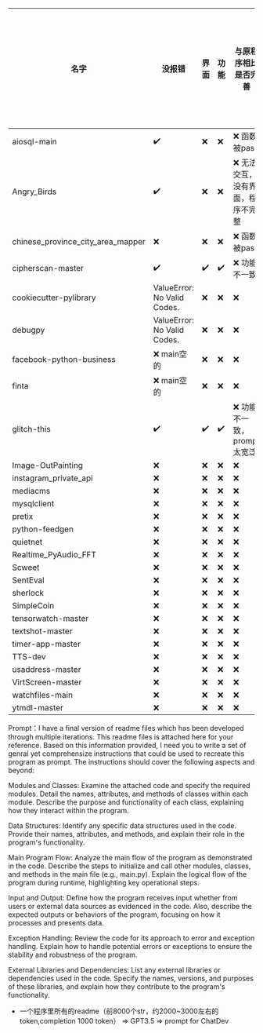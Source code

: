 | 名字 | 没报错    |界面  |   功能   |与原程序相比是否完善|是否需要修复bug后运行|
|------|------|------|------|------|------|
|   aiosql-main   |  :heavy_check_mark:    |    :x:  |   :x:   |   :x:  函数被pass |NA|
|  Angry_Birds   |  :heavy_check_mark:    |      :x:  |   :x:   |   :x:  无法交互，没有界面，程序不完整 |NA|
|   chinese_province_city_area_mapper  |  :x:    |     :x:  |   :x:   |   :x:  函数被pass |NA|
|  cipherscan-master   | :heavy_check_mark:     |    :heavy_check_mark:    |   :heavy_check_mark:     |   :x:  功能不一致 | :heavy_check_mark:   |
|cookiecutter-pylibrary  |  ValueError: No Valid Codes.    |    :x:  |   :x:   |   :x:   |
|   debugpy  |  ValueError: No Valid Codes.    |    :x:  |   :x:   |   :x:   |
|  facebook-python-business   |  :x: main空的    |    :x:  |   :x:   |   :x:   | NA |
|   finta  |  :x: main空的   |    :x:  |   :x:   |   :x:   | NA |
|  glitch-this   |   :heavy_check_mark:     |     :heavy_check_mark:   |    :heavy_check_mark:   |  :x:  功能不一致，prompt太宽泛  | NA |
|    Image-OutPainting |  :x:    |    :x:  |   :x:   |   :x:   | NA |
|  instagram_private_api   |  :x:    |    :x:  |   :x:   |   :x:   | NA |
|   mediacms  |  :x:    |    :x:  |   :x:   |   :x:   | NA |
|   mysqlclient  |  :x:    |    :x:  |   :x:   |   :x:   | NA |
|  pretix   |  :x:    |    :x:  |   :x:   |   :x:   | NA |
|   python-feedgen  |  :x:    |    :x:  |   :x:   |   :x:   | NA |
|  quietnet   |  :x:    |    :x:  |   :x:   |   :x:   | NA |
|  Realtime_PyAudio_FFT   |  :x:    |    :x:  |   :x:   |   :x:   | NA |
|  Scweet   |  :x:    |    :x:  |   :x:   |   :x:   | NA |
|   SentEval  |  :x:    |    :x:  |   :x:   |   :x:   | NA |
|   sherlock  |  :x:    |    :x:  |   :x:   |   :x:   | NA |
|   SimpleCoin  |  :x:    |    :x:  |   :x:   |   :x:   | NA |
|    tensorwatch-master |  :x:    |    :x:  |   :x:   |   :x:   | NA |
|    textshot-master |  :x:    |    :x:  |   :x:   |   :x:   | NA |
|    timer-app-master |  :x:    |    :x:  |   :x:   |   :x:   | NA |
|    TTS-dev |  :x:    |    :x:  |   :x:   |   :x:   | NA |
|    usaddress-master |  :x:    |    :x:  |   :x:   |   :x:   | NA |
|    VirtScreen-master |  :x:    |    :x:  |   :x:   |   :x:   | NA |
|    watchfiles-main |  :x:    |    :x:  |   :x:   |   :x:   | NA |
|    ytmdl-master |  :x:    |    :x:  |   :x:   |   :x:   | NA |

Prompt：I have a final version of readme files which has been developed through multiple iterations. This readme files is attached here for your reference. Based on this information provided, I need you to write a set of genral yet comprehensize instructions that could be used to recreate this program as prompt. The instructions should cover the following aspects and beyond:

Modules and Classes: Examine the attached code and specify the required modules. Detail the names, attributes, and methods of classes within each module. Describe the purpose and functionality of each class, explaining how they interact within the program.

Data Structures: Identify any specific data structures used in the code. Provide their names, attributes, and methods, and explain their role in the program's functionality.

Main Program Flow: Analyze the main flow of the program as demonstrated in the code. Describe the steps to initialize and call other modules, classes, and methods in the main file (e.g., main.py). Explain the logical flow of the program during runtime, highlighting key operational steps.

Input and Output: Define how the program receives input  whether from users or external data sources  as evidenced in the code. Also, describe the expected outputs or behaviors of the program, focusing on how it processes and presents data.

Exception Handling: Review the code for its approach to error and exception handling. Explain how to handle potential errors or exceptions to ensure the stability and robustness of the program.

External Libraries and Dependencies: List any external libraries or dependencies used in the code. Specify the names, versions, and purposes of these libraries, and explain how they contribute to the program's functionality.

+ 一个程序里所有的readme（前8000个str，约2000~3000左右的token,completion 1000 token）
=> GPT3.5
=> prompt for ChatDev
